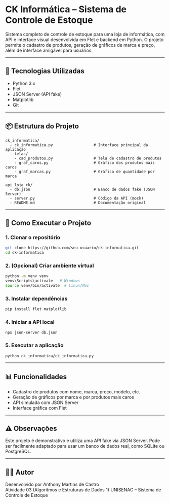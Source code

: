 
# CK Informática – Sistema de Controle de Estoque

Sistema completo de controle de estoque para uma loja de informática, com API e interface visual desenvolvida em Flet e backend em Python. O projeto permite o cadastro de produtos, geração de gráficos de marca e preço, além de interface amigável para usuários.

---

## 🚀 Tecnologias Utilizadas

- Python 3.x  
- Flet  
- JSON Server (API fake)  
- Matplotlib  
- Git  

---

## 📦 Estrutura do Projeto

```
ck_informatica/
  - ck_informatica.py                  # Interface principal da aplicação
  - telas/
    - cad_produtos.py                  # Tela de cadastro de produtos
    - graf_caros.py                    # Gráfico dos produtos mais caros
    - graf_marcas.py                   # Gráfico de quantidade por marca

api_loja_ck/
  - db.json                            # Banco de dados fake (JSON Server)
  - server.py                          # Código da API (mock)
  - README.md                          # Documentação original
```

---

## 🧪 Como Executar o Projeto

### 1. Clonar o repositório
```bash
git clone https://github.com/seu-usuario/ck-informatica.git
cd ck-informatica
```

### 2. (Opcional) Criar ambiente virtual
```bash
python -m venv venv
venv\Scripts\activate   # Windows
source venv/bin/activate  # Linux/Mac
```

### 3. Instalar dependências
```bash
pip install flet matplotlib
```

### 4. Iniciar a API local 
```
npx json-server db.json
```

### 5. Executar a aplicação
```
python ck_informatica/ck_informatica.py
```

---

## 📊 Funcionalidades

- Cadastro de produtos com nome, marca, preço, modelo, etc.  
- Geração de gráficos por marca e por produtos mais caros  
- API simulada com JSON Server  
- Interface gráfica com Flet  

---

## ⚠️ Observações

Este projeto é demonstrativo e utiliza uma API fake via JSON Server. Pode ser facilmente adaptado para usar um banco de dados real, como SQLite ou PostgreSQL.

---

## 👨‍💻 Autor

Desenvolvido por Anthony Martins de Castro  
Atividade 03 (Algoritmos e Estruturas de Dados 1) UNISENAC – Sistema de Controle de Estoque

